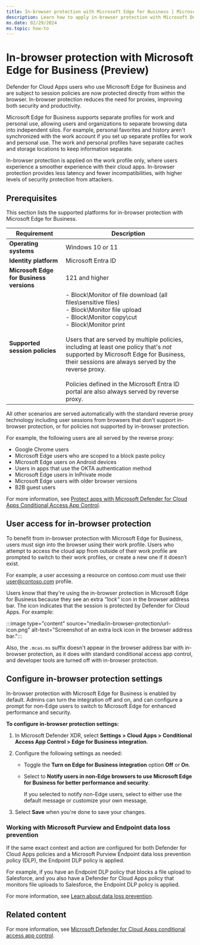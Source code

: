 ```yaml
---
title: In-browser protection with Microsoft Edge for Business | Microsoft Defender for Cloud Apps
description: Learn how to apply in-browser protection with Microsoft Defender for Cloud Apps session policies and Microsoft Edge for Business
ms.date: 02/29/2024
ms.topic: how-to
---
```


# In-browser protection with Microsoft Edge for Business (Preview)

Defender for Cloud Apps users who use Microsoft Edge for Business and are subject to session policies are now protected directly from within the browser. In-browser protection reduces the need for proxies, improving both security and productivity.

Microsoft Edge for Business supports separate profiles for work and personal use, allowing users and organizations to separate browsing data into independent silos. For example, personal favorites and history aren't synchronized with the work account if you set up separate profiles for work and personal use. The work and personal profiles have separate caches and storage locations to keep information separate.

In-browser protection is applied on the work profile only, where users experience a smoother experience with their cloud apps. In-browser protection provides less latency and fewer incompatibilities, with higher levels of security protection from attackers.

## Prerequisites

This section lists the supported platforms for in-browser protection with Microsoft Edge for Business.

|Requirement  |Description  |
|---------|---------|
|**Operating systems**     |   Windows 10 or 11      |
|**Identity platform**     | Microsoft Entra ID        |
|**Microsoft Edge for Business versions**     |   121 and higher      |
|**Supported session policies**     | - Block\Monitor of file download (all files\sensitive files) <br>- Block\Monitor file upload <br>- Block\Monitor copy\cut <br>- Block\Monitor print <br><br> Users that are served by multiple policies, including at least one policy that's *not* supported by Microsoft Edge for Business, their sessions are always served by the reverse proxy. <br><br>Policies defined in the Microsoft Entra ID portal are also always served by reverse proxy.   |

All other scenarios are served automatically with the standard reverse proxy technology including user sessions from browsers that don't support in-browser protection, or for policies not supported by in-browser protection.

For example, the following users are all served by the reverse proxy:

- Google Chrome users
- Microsoft Edge users who are scoped to a block paste policy
- Microsoft Edge users on Android devices
- Users in apps that use the OKTA authentication method
- Microsoft Edge users in InPrivate mode
- Microsoft Edge users with older browser versions
- B2B guest users

For more information, see [Protect apps with Microsoft Defender for Cloud Apps Conditional Access App Control](proxy-intro-aad.md).

## User access for in-browser protection

To benefit from in-browser protection with Microsoft Edge for Business, users must sign into the browser using their work profile. Users who attempt to access the cloud app from outside of their work profile are prompted to switch to their work profiles, or create a new one if it doesn’t exist.

For example, a user accessing a resource on contoso.com must use their user@contoso.com profile.

Users know that they're using the in-browser protection in Microsoft Edge for Business because they see an extra *"lock"* icon in the browser address bar. The icon indicates that the session is protected by Defender for Cloud Apps. For example:

:::image type="content" source="media/in-browser-protection/url-icon.png" alt-text="Screenshot of an extra lock icon in the browser address bar.":::

Also, the `.mcas.ms` suffix doesn't appear in the browser address bar with in-browser protection, as it does with standard conditional access app control, and developer tools are turned off with in-browser protection.

## Configure in-browser protection settings

In-browser protection with Microsoft Edge for Business is enabled by default. Admins can turn the integration off and on, and can configure a prompt for non-Edge users to switch to Microsoft Edge for enhanced performance and security.

**To configure in-browser protection settings:**

1. In Microsoft Defender XDR, select **Settings > Cloud Apps > Conditional Access App Control > Edge for Business integration**.

1. Configure the following settings as needed:

    - Toggle the **Turn on Edge for Business integration** option **Off** or **On**.
    - Select to **Notify users in non-Edge browsers to use Microsoft Edge for Business for better performance and security**.

        If you selected to notify non-Edge users, select to either use the default message or customize your own message.

1. Select **Save** when you're done to save your changes.

### Working with Microsoft Purview and Endpoint data loss prevention

If the same exact context and action are configured for both Defender for Cloud Apps policies and a Microsoft Purview Endpoint data loss prevention policy (DLP), the Endpoint DLP policy is applied.

For example, if you have an Endpoint DLP policy that blocks a file upload to Salesforce, and you also have a Defender for Cloud Apps policy that monitors file uploads to Salesforce, the Endpoint DLP policy is applied.

For more information, see [Learn about data loss prevention](/purview/dlp-learn-about-dlp).

## Related content

For more information, see [Microsoft Defender for Cloud Apps conditional access app control](proxy-intro-aad.md).

